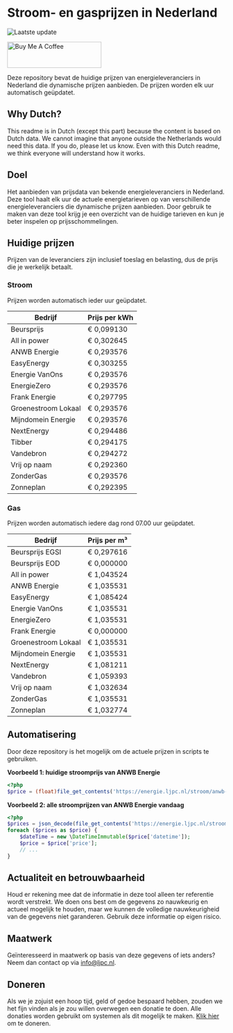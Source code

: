 # Stroom- en gasprijzen in Nederland

![Laatste update](https://img.shields.io/badge/laatste%20update-2023--07--27%2023%3A00%20CET-brightgreen)

<a href="https://www.buymeacoffee.com/Lars-" target="_blank"><img src="https://cdn.buymeacoffee.com/buttons/v2/default-orange.png" alt="Buy Me A Coffee" height="60" style="height: 60px !important;width: 217px !important;" ></a>

Deze repository bevat de huidige prijzen van energieleveranciers in Nederland die dynamische prijzen aanbieden. De prijzen worden elk uur automatisch geüpdatet.

## Why Dutch?

This readme is in Dutch (except this part) because the content is based on Dutch data. We cannot imagine that anyone outside the Netherlands would need this data. If you do, please let us know. Even with this Dutch readme, we think
everyone will understand how it works.

## Doel

Het aanbieden van prijsdata van bekende energieleveranciers in Nederland. Deze tool haalt elk uur de actuele energietarieven op van verschillende energieleveranciers die dynamische prijzen aanbieden. Door gebruik te maken van deze tool
krijg je een overzicht van de huidige tarieven en kun je beter inspelen op prijsschommelingen.

## Huidige prijzen

Prijzen van de leveranciers zijn inclusief toeslag en belasting, dus de prijs die je werkelijk betaalt.

### Stroom

Prijzen worden automatisch ieder uur geüpdatet.

 Bedrijf | Prijs per kWh 
---------|---------------
Beursprijs | € 0,099130
All in power | € 0,302645
ANWB Energie | € 0,293576
EasyEnergy | € 0,303255
Energie VanOns | € 0,293576
EnergieZero | € 0,293576
Frank Energie | € 0,297795
Groenestroom Lokaal | € 0,293576
Mijndomein Energie | € 0,293576
NextEnergy | € 0,294486
Tibber | € 0,294175
Vandebron | € 0,294272
Vrij op naam | € 0,292360
ZonderGas | € 0,293576
Zonneplan | € 0,292395


### Gas

Prijzen worden automatisch iedere dag rond 07.00 uur geüpdatet.

 Bedrijf | Prijs per m³ 
---------|--------------
Beursprijs EGSI | € 0,297616
Beursprijs EOD | € 0,000000
All in power | € 1,043524
ANWB Energie | € 1,035531
EasyEnergy | € 1,085424
Energie VanOns | € 1,035531
EnergieZero | € 1,035531
Frank Energie | € 0,000000
Groenestroom Lokaal | € 1,035531
Mijndomein Energie | € 1,035531
NextEnergy | € 1,081211
Vandebron | € 1,059393
Vrij op naam | € 1,032634
ZonderGas | € 1,035531
Zonneplan | € 1,032774


## Automatisering

Door deze repository is het mogelijk om de actuele prijzen in scripts te gebruiken.

**Voorbeeld 1: huidige stroomprijs van ANWB Energie**

```php
<?php
$price = (float)file_get_contents('https://energie.ljpc.nl/stroom/anwb-energie-nu.txt');

```

**Voorbeeld 2: alle stroomprijzen van ANWB Energie vandaag**

```php
<?php
$prices = json_decode(file_get_contents('https://energie.ljpc.nl/stroom/all-in-power-vandaag.json'),true);
foreach ($prices as $price) {
    $dateTime = new \DateTimeImmutable($price['datetime']);
    $price = $price['price'];
    // ...
}
```

## Actualiteit en betrouwbaarheid

Houd er rekening mee dat de informatie in deze tool alleen ter referentie wordt verstrekt. We doen ons best om de gegevens zo nauwkeurig en actueel mogelijk te houden, maar we kunnen de volledige nauwkeurigheid van de gegevens niet
garanderen. Gebruik deze informatie op eigen risico.

## Maatwerk

Geïnteresseerd in maatwerk op basis van deze gegevens of iets anders? Neem dan contact op
via [info@ljpc.nl](mailto:info@ljpc.nl?subject=Energie%20prijzen).

## Doneren

Als we je zojuist een hoop tijd, geld of gedoe bespaard hebben, zouden we het fijn vinden als je zou willen overwegen een
donatie te doen. Alle donaties worden gebruikt om systemen als dit mogelijk te
maken. [Klik hier](https://www.buymeacoffee.com/Lars-) om te doneren.
